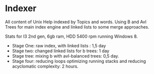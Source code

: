 # Indexer
All content of Unix Help indexed by Topics and words.
Using B and Avl Trees for main index engine and linked lists to some merge approaches.

Stats for I3 2nd gen, 6gb ram, HDD 5400 rpm running Windows 8.
- Stage One: raw index, with linked lists : 1,5 day
- Stage two: changed linked lists for b trees: 1 day
- Stage tree: mixing b with avl-balanced trees: 0,5 day.
- Stage four: reducing loops optimizing running stacks and reducing acyclomatic complexity: 2 hours.


